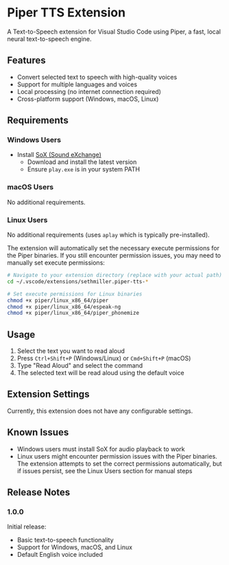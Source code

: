 # Piper TTS Extension

A Text-to-Speech extension for Visual Studio Code using Piper, a fast, local neural text-to-speech engine.

## Features

- Convert selected text to speech with high-quality voices
- Support for multiple languages and voices
- Local processing (no internet connection required)
- Cross-platform support (Windows, macOS, Linux)

## Requirements

### Windows Users
- Install [SoX (Sound eXchange)](https://sourceforge.net/projects/sox/files/sox/) 
  - Download and install the latest version
  - Ensure `play.exe` is in your system PATH

### macOS Users
No additional requirements.

### Linux Users
No additional requirements (uses `aplay` which is typically pre-installed).

The extension will automatically set the necessary execute permissions for the Piper binaries. If you still encounter permission issues, you may need to manually set execute permissions:

```bash
# Navigate to your extension directory (replace with your actual path)
cd ~/.vscode/extensions/sethmiller.piper-tts-*

# Set execute permissions for Linux binaries
chmod +x piper/linux_x86_64/piper
chmod +x piper/linux_x86_64/espeak-ng
chmod +x piper/linux_x86_64/piper_phonemize
```

## Usage

1. Select the text you want to read aloud
2. Press `Ctrl+Shift+P` (Windows/Linux) or `Cmd+Shift+P` (macOS)
3. Type "Read Aloud" and select the command
4. The selected text will be read aloud using the default voice

## Extension Settings

Currently, this extension does not have any configurable settings.

## Known Issues

- Windows users must install SoX for audio playback to work
- Linux users might encounter permission issues with the Piper binaries. The extension attempts to set the correct permissions automatically, but if issues persist, see the Linux Users section for manual steps

## Release Notes

### 1.0.0

Initial release:
- Basic text-to-speech functionality
- Support for Windows, macOS, and Linux
- Default English voice included
